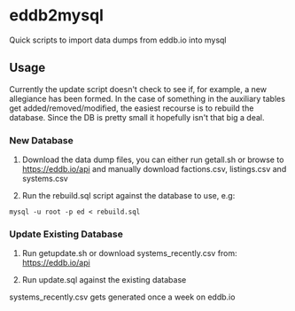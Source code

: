 # eddb2mysql
Quick scripts to import data dumps from eddb.io into mysql

## Usage

Currently the update script doesn't check to see if, for example, a new allegiance has been formed.  In the case of something in the auxiliary tables get added/removed/modified, the easiest recourse is to rebuild the database.  Since the DB is pretty small it hopefully isn't that big a deal.

### New Database

1. Download the data dump files, you can either run getall.sh or browse to https://eddb.io/api and manually download factions.csv, listings.csv and systems.csv

2. Run the rebuild.sql script against the database to use, e.g:

`mysql -u root -p ed < rebuild.sql`

### Update Existing Database

1. Run getupdate.sh or download systems_recently.csv from: https://eddb.io/api

2. Run update.sql against the existing database

systems_recently.csv gets generated once a week on eddb.io
